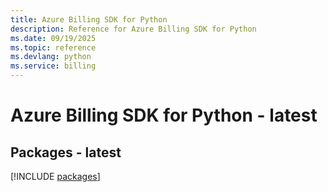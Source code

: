 ```yaml
---
title: Azure Billing SDK for Python
description: Reference for Azure Billing SDK for Python
ms.date: 09/19/2025
ms.topic: reference
ms.devlang: python
ms.service: billing
---
```

# Azure Billing SDK for Python - latest
## Packages - latest
[!INCLUDE [packages](billing-index.md)]